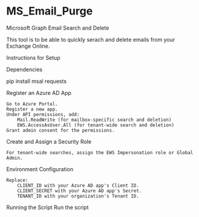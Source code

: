 # MS_Email_Purge
Microsoft Graph Email Search and Delete


This tool is to be able to quickly serach and delete emails from your Exchange Online. 

Instructions for Setup

Dependencies

pip install msal requests

Register an Azure AD App

    Go to Azure Portal.
    Register a new app.
    Under API permissions, add:
        Mail.ReadWrite (for mailbox-specific search and deletion)
        EWS.AccessAsUser.All (for tenant-wide search and deletion)
    Grant admin consent for the permissions.

Create and Assign a Security Role

    For tenant-wide searches, assign the EWS Impersonation role or Global Admin.

Environment Configuration

    Replace:
        CLIENT_ID with your Azure AD app's Client ID.
        CLIENT_SECRET with your Azure AD app's Secret.
        TENANT_ID with your organization's Tenant ID.

Running the Script Run the script
